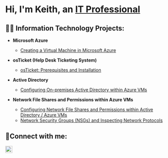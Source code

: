 <h1>Hi, I'm Keith, an <a href="https://www.linkedin.com/in/keith-moore-662a65276/">IT Professional</a></h1>

<h2>👨‍💻 Information Technology Projects:</h2>

- <b>Microsoft Azure</b>
  - [Creating a Virtual Machine in Microsoft Azure](https://github.com/kmoore848623/Azure-VM)

- <b>osTicket (Help Desk Ticketing System)</b>
  - [osTicket: Prerequisites and Installation](https://github.com/kmoore848623/osticket-prereqs)
- <b>Active Directory</b>
  - [Configuring On-premises Active Directory within Azure VMs](https://github.com/kmoore848623/active-directory)
-   <b> Network File Shares and Permissions within Azure VMs </b>
    - [Configuring Network File Shares and Permissions within Active Directory / Azure VMs](https://github.com/adaircharles/nfs-permissions)
    - [Network Security Groups (NSGs) and Inspecting Network Protocols](https://github.com/kmoore848623/nsgs-protocols)    


<h2>🤳Connect with me:</h2>

[<img align="left" alt="Keith | LinkedIn" width="22px" src="https://cdn.jsdelivr.net/npm/simple-icons@v3/icons/linkedin.svg" />][linkedin]

[linkedin]: https://www.linkedin.com/in/keith-moore24/
